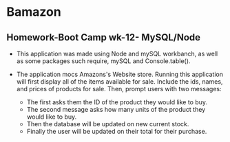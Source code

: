 # Bamazon  
##  Homework-Boot Camp wk-12- MySQL/Node

- This application was made using Node and mySQL workbanch, as well as some packages such require, mySQL and Console.table().

- The application mocs Amazons's Website store. Running this application will first display all of the items available for sale. Include the ids, names, and prices of products for sale.
Then, prompt users with two messages:
   * The first asks them the ID of the product they would like to buy.
   * The second message asks how many units of the product they would like to buy.
   * Then the database will be updated on new current stock.
   * Finally the user will be updated on their total for their purchase.
